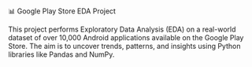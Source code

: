 📊 Google Play Store EDA Project

This project performs Exploratory Data Analysis (EDA) on a real-world dataset of over 10,000 Android applications available on the Google Play Store. The aim is to uncover trends, patterns, and insights using Python libraries like Pandas and NumPy.



